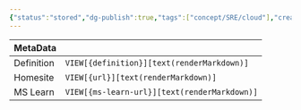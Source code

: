 ```yaml
---
{"status":"stored","dg-publish":true,"tags":["concept/SRE/cloud"],"creation_date":"2024-05-05 08:36","definition":"undefined","ms-learn-url":"undefined","url":"undefined","aliases":["FTP"],"permalink":"/concepts/file-transfer-protocol/","dgPassFrontmatter":true}
---
```



| MetaData   |                                              |
| ---------- | -------------------------------------------- |
| Definition | `VIEW[{definition}][text(renderMarkdown)]`   |
| Homesite   | `VIEW[{url}][text(renderMarkdown)]`          |
| MS Learn   | `VIEW[{ms-learn-url}][text(renderMarkdown)]` |
